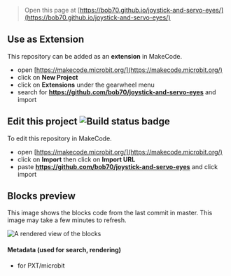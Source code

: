 
> Open this page at [https://bob70.github.io/joystick-and-servo-eyes/](https://bob70.github.io/joystick-and-servo-eyes/)

## Use as Extension

This repository can be added as an **extension** in MakeCode.

* open [https://makecode.microbit.org/](https://makecode.microbit.org/)
* click on **New Project**
* click on **Extensions** under the gearwheel menu
* search for **https://github.com/bob70/joystick-and-servo-eyes** and import

## Edit this project ![Build status badge](https://github.com/bob70/joystick-and-servo-eyes/workflows/MakeCode/badge.svg)

To edit this repository in MakeCode.

* open [https://makecode.microbit.org/](https://makecode.microbit.org/)
* click on **Import** then click on **Import URL**
* paste **https://github.com/bob70/joystick-and-servo-eyes** and click import

## Blocks preview

This image shows the blocks code from the last commit in master.
This image may take a few minutes to refresh.

![A rendered view of the blocks](https://github.com/bob70/joystick-and-servo-eyes/raw/master/.github/makecode/blocks.png)

#### Metadata (used for search, rendering)

* for PXT/microbit
<script src="https://makecode.com/gh-pages-embed.js"></script><script>makeCodeRender("{{ site.makecode.home_url }}", "{{ site.github.owner_name }}/{{ site.github.repository_name }}");</script>
